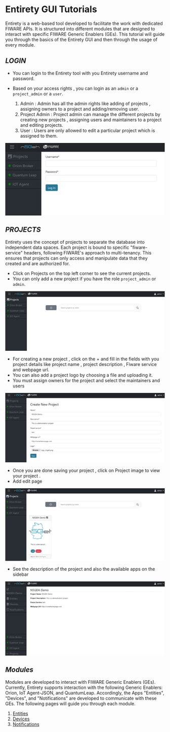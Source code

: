# Entirety GUI Tutorials

Entirety is a web-based tool developed to facilitate the work with dedicated FIWARE APIs. It is structured into different modules that are designed to interact with specific FIWARE Generic Enablers (GEs). This tutorial will guide you through the basics of the Entirety GUI and then through the usage of every module.


##	*LOGIN*

- You can login to the Entirety tool with you Entirety username and password.
- Based on your access rights , you can login as an `admin` or a `project_admin` or a `user`.

    1. Admin : Admin has all the admin rights like adding of projects , assigning owners to a project and adding/removing user.
    2. Project Admin : Project admin can manage the different projects by creating new projects , assigning users and maintainers to a project and editing projects.
    3. User : Users are only allowed to edit a particular project which is assigned to them.

![Alt text](GUI_TUTORIALS/images/image.png)



## *PROJECTS*

Entirety uses the concept of projects to separate the database into independent data spaces. Each project is bound to specific "fiware-service" headers, following FIWARE's approach to multi-tenancy. This ensures that projects can only access and manipulate data that they created and are authorized for.
-	Click on Projects on the top left corner to see the current projects.
-	You can only add a new project if you have the role `project_admin` or `admin`.

![Alt text](GUI_TUTORIALS/images/image-1.png)

-	For creating a new project , click on the + and fill in the fields with you project details like project name , project description , Fiware service and webpage url.
-	You can also add a project logo by choosing a file and uploading it.
-	You must assign owners for the project and select the maintainers and users

![Alt text](GUI_TUTORIALS/images/image-2.png)

-	Once you are done saving your project , click on Project image to view your project .
-	Add edit page

![Alt text](GUI_TUTORIALS/images/image-3.png)

-	See the description of the project and also the available apps on the sidebar

![Alt text](GUI_TUTORIALS/images/image-4.png)



## *Modules*
Modules are developed to interact with FIWARE Generic Enablers (GEs). Currently, Entirety supports interaction with the following Generic Enablers: Orion, IoT Agent-JSON, and QuantumLeap. Accordingly, the Apps "Entities", "Devices", and "Notifications" are developed to communicate with these GEs.
The following pages will guide you through each module.

1. [Entities](GUI_TUTORIALS/ENTITIES.md)
2. [Devices](GUI_TUTORIALS/DEVICES.md)
3. [Notifications](GUI_TUTORIALS/NOTIFICATIONS.md)
